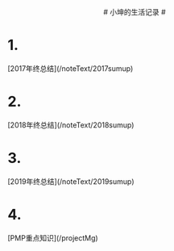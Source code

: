 

<title>小坤的生活</title>

<center># 小坤的生活记录 #</center>



<h1>1.</h1>[2017年终总结](/noteText/2017sumup)
<h1>2.</h1>[2018年终总结](/noteText/2018sumup)
<h1>3.</h1>[2019年终总结](/noteText/2019sumup)
<h1>4.</h1>[PMP重点知识](/projectMg)



